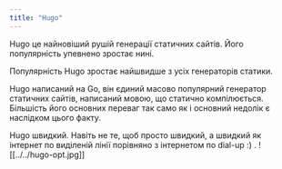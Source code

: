 ```yaml
---
title: "Hugo"
---
```


Hugo це найновіший рушій генерації статичних сайтів. Його популярність упевнено зростає нині.

Популярність Hugo зростає найшвидше з усіх генераторів статики.

Hugo написаний на Go, він єдиний масово популярний генератор статичних сайтів, написаний мовою, що статично компілюється. Більшість його основних переваг так само як і основний недолік є наслідком цього факту.

 Hugo швидкий. Навіть не те, щоб просто швидкий, а швидкий як інтернет по виділеній лінії порівняно з інтернетом по dial-up :) .
![[../../hugo-opt.jpg]]

 